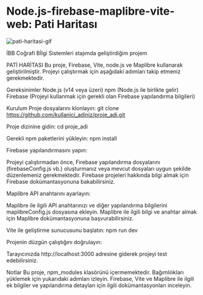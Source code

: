 # Node.js-firebase-maplibre-vite-web: Pati Haritası

![pati-haritasi-gif](https://github.com/user-attachments/assets/32c4e5a7-0e5b-4f3c-a231-d4c977018db9)


İBB Coğrafi Bİlgi Sistemleri stajımda geliştirdiğim projem

PATİ HARİTASI Bu proje, Firebase, Vite, node.js ve Maplibre kullanarak geliştirilmiştir. Projeyi çalıştırmak için aşağıdaki adımları takip etmeniz gerekmektedir.

Gereksinimler Node.js (v14 veya üzeri) npm (Node.js ile birlikte gelir) Firebase (Projeyi kullanmak için gerekli olan Firebase yapılandırma bilgileri)

Kurulum Proje dosyalarını klonlayın: git clone https://github.com/kullanici_adiniz/proje_adi.git

Proje dizinine gidin: cd proje_adi

Gerekli npm paketlerini yükleyin: npm install

Firebase yapılandırmasını yapın:

Projeyi çalıştırmadan önce, Firebase yapılandırma dosyalarını (firebaseConfig.js vb.) oluşturmanız veya mevcut dosyaları uygun şekilde düzenlemeniz gerekmektedir. Firebase projeleri hakkında bilgi almak için Firebase dokümantasyonuna bakabilirsiniz.

Maplibre API anahtarını ayarlayın:

Maplibre ile ilgili API anahtarınızı ve diğer yapılandırma bilgilerini maplibreConfig.js dosyasına ekleyin. Maplibre ile ilgili bilgi ve anahtar almak için Maplibre dokümantasyonuna başvurabilirsiniz.

Vite ile geliştirme sunucusunu başlatın: npm run dev

Projenin düzgün çalıştığını doğrulayın:

Tarayıcınızda http://localhost:3000 adresine giderek projeyi test edebilirsiniz.

Notlar Bu proje, npm_modules klasörünü içermemektedir. Bağımlılıkları yüklemek için yukarıdaki adımları izleyin. Firebase, Vite ve Maplibre ile ilgili ek bilgiler ve yapılandırma detayları için ilgili dokümantasyonları inceleyin.
